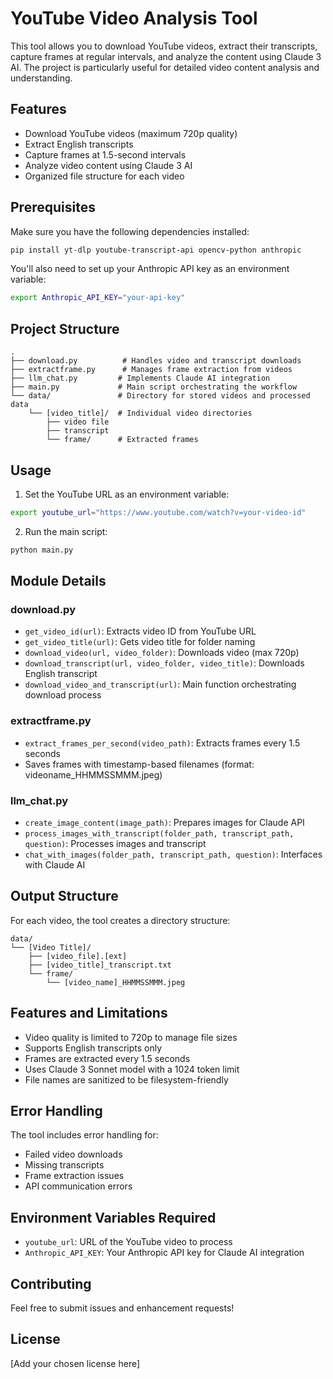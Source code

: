 # YouTube Video Analysis Tool

This tool allows you to download YouTube videos, extract their transcripts, capture frames at regular intervals, and analyze the content using Claude 3 AI. The project is particularly useful for detailed video content analysis and understanding.

## Features

- Download YouTube videos (maximum 720p quality)
- Extract English transcripts
- Capture frames at 1.5-second intervals
- Analyze video content using Claude 3 AI
- Organized file structure for each video

## Prerequisites

Make sure you have the following dependencies installed:

```bash
pip install yt-dlp youtube-transcript-api opencv-python anthropic
```

You'll also need to set up your Anthropic API key as an environment variable:

```bash
export Anthropic_API_KEY="your-api-key"
```

## Project Structure

```
.
├── download.py          # Handles video and transcript downloads
├── extractframe.py      # Manages frame extraction from videos
├── llm_chat.py         # Implements Claude AI integration
├── main.py             # Main script orchestrating the workflow
└── data/               # Directory for stored videos and processed data
    └── [video_title]/  # Individual video directories
        ├── video file
        ├── transcript
        └── frame/      # Extracted frames
```

## Usage

1. Set the YouTube URL as an environment variable:
```bash
export youtube_url="https://www.youtube.com/watch?v=your-video-id"
```

2. Run the main script:
```python
python main.py
```

## Module Details

### download.py
- `get_video_id(url)`: Extracts video ID from YouTube URL
- `get_video_title(url)`: Gets video title for folder naming
- `download_video(url, video_folder)`: Downloads video (max 720p)
- `download_transcript(url, video_folder, video_title)`: Downloads English transcript
- `download_video_and_transcript(url)`: Main function orchestrating download process

### extractframe.py
- `extract_frames_per_second(video_path)`: Extracts frames every 1.5 seconds
- Saves frames with timestamp-based filenames (format: videoname_HHMMSSMMM.jpeg)

### llm_chat.py
- `create_image_content(image_path)`: Prepares images for Claude API
- `process_images_with_transcript(folder_path, transcript_path, question)`: Processes images and transcript
- `chat_with_images(folder_path, transcript_path, question)`: Interfaces with Claude AI

## Output Structure

For each video, the tool creates a directory structure:
```
data/
└── [Video Title]/
    ├── [video_file].[ext]
    ├── [video_title]_transcript.txt
    └── frame/
        └── [video_name]_HHMMSSMMM.jpeg
```

## Features and Limitations

- Video quality is limited to 720p to manage file sizes
- Supports English transcripts only
- Frames are extracted every 1.5 seconds
- Uses Claude 3 Sonnet model with a 1024 token limit
- File names are sanitized to be filesystem-friendly

## Error Handling

The tool includes error handling for:
- Failed video downloads
- Missing transcripts
- Frame extraction issues
- API communication errors

## Environment Variables Required

- `youtube_url`: URL of the YouTube video to process
- `Anthropic_API_KEY`: Your Anthropic API key for Claude AI integration

## Contributing

Feel free to submit issues and enhancement requests!

## License

[Add your chosen license here]
